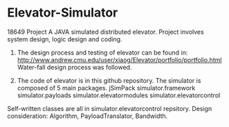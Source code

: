 # Elevator-Simulator
18649 Project
A JAVA simulated distributed elevator.
Project involves system design, logic design and coding.

1. The design process and testing of elevator can be found in:
http://www.andrew.cmu.edu/user/xiaog/Elevator/portfolio/portfolio.html
Water-fall design process was followed.

2. The code of elevator is in this github repository.
The simulator is composed of 5 main packages.
  jSimPack
  simulator.framework
  simulator.payloads
  simulator.elevatormodules
  simulator.elevatorcontrol
  
Self-written classes are all in simulator.elevatorcontrol repsitory.
Design consideration: Algorithm, PayloadTranslator, Bandwidth.
